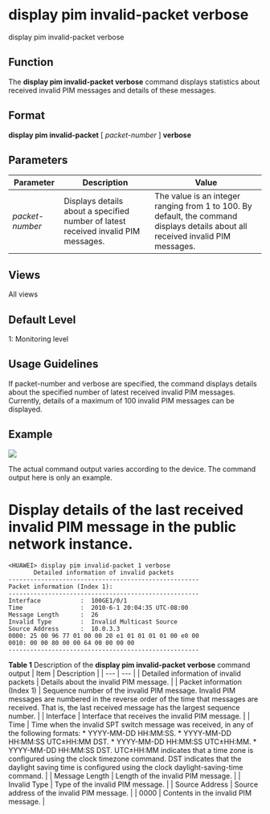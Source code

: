 display pim invalid-packet verbose
==================================

display pim invalid-packet verbose

Function
--------



The **display pim invalid-packet verbose** command displays statistics about received invalid PIM messages and details of these messages.




Format
------

**display pim invalid-packet** [ *packet-number* ] **verbose**


Parameters
----------

| Parameter | Description | Value |
| --- | --- | --- |
| *packet-number* | Displays details about a specified number of latest received invalid PIM messages. | The value is an integer ranging from 1 to 100. By default, the command displays details about all received invalid PIM messages. |



Views
-----

All views


Default Level
-------------

1: Monitoring level


Usage Guidelines
----------------

If packet-number and verbose are specified, the command displays details about the specified number of latest received invalid PIM messages. Currently, details of a maximum of 100 invalid PIM messages can be displayed.


Example
-------

![](../public_sys-resources/note_3.0-en-us.png) 

The actual command output varies according to the device. The command output here is only an example.


# Display details of the last received invalid PIM message in the public network instance.
```
<HUAWEI> display pim invalid-packet 1 verbose
       Detailed information of invalid packets
-----------------------------------------------------
Packet information (Index 1):
-----------------------------------------------------
Interface           :  100GE1/0/1
Time                :  2010-6-1 20:04:35 UTC-08:00
Message Length      :  26
Invalid Type        :  Invalid Multicast Source
Source Address      :  10.0.3.3
0000: 25 00 96 77 01 00 00 20 e1 01 01 01 01 00 e0 00
0010: 00 00 80 00 00 64 00 00 00 00
-----------------------------------------------------

```

**Table 1** Description of the **display pim invalid-packet verbose** command output
| Item | Description |
| --- | --- |
| Detailed information of invalid packets | Details about the invalid PIM message. |
| Packet information (Index 1) | Sequence number of the invalid PIM message.  Invalid PIM messages are numbered in the reverse order of the time that messages are received. That is, the last received message has the largest sequence number. |
| Interface | Interface that receives the invalid PIM message. |
| Time | Time when the invalid SPT switch message was received, in any of the following formats:   * YYYY-MM-DD HH:MM:SS. * YYYY-MM-DD HH:MM:SS UTC±HH:MM DST. * YYYY-MM-DD HH:MM:SS UTC±HH:MM. * YYYY-MM-DD HH:MM:SS DST.   UTC±HH:MM indicates that a time zone is configured using the clock timezone command. DST indicates that the daylight saving time is configured using the clock daylight-saving-time command. |
| Message Length | Length of the invalid PIM message. |
| Invalid Type | Type of the invalid PIM message. |
| Source Address | Source address of the invalid PIM message. |
| 0000 | Contents in the invalid PIM message. |